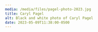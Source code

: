 ```yaml
---
media: /media/files/pagel-photo-2023.jpg
title: Caryl Pagel
alt: Black and white photo of Caryl Pagel
date: 2023-05-09T11:38:00-0500
---
```

